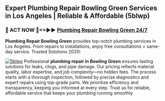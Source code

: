 ## Expert Plumbing Repair Bowling Green Services in Los Angeles | Reliable & Affordable (5blwp)  

<h3>🚿 ACT NOW 🌟==►► <a href="https://tinyurl.com/2ne6vx2x" rel="nofollow">Plumbing Repair Bowling Green 24/7</a></h3>

**Plumbing Repair Bowling Green** provides top-notch plumbing services in Los Angeles. From repairs to installations, enjoy free consultations + same-day service. Trusted Solutions 2025!

[![5blwp](https://i.imgur.com/4PFF4AK.jpeg)](https://tinyurl.com/2ne6vx2x)
Professional **plumbing repair in Bowling Green** ensures lasting solutions for leaks, clogs, and pipe damage. Our pricing reflects material quality, labor expertise, and job complexity—no hidden fees. The process starts with a thorough inspection, followed by precise diagnostics and expert repairs using top-grade parts. We prioritize efficiency and transparency, keeping you informed at every step. Trust us for reliable, affordable service that keeps your plumbing running smoothly.